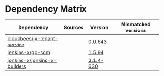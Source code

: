 # Dependency Matrix

Dependency | Sources | Version | Mismatched versions
---------- | ------- | ------- | -------------------
[cloudbees/jx-tenant-service](https://github.com/cloudbees/jx-tenant-service) |  | [0.0.643](https://github.com/cloudbees/jx-tenant-service/releases/tag/v0.0.643) | 
[jenkins-x/go-scm](https://github.com/jenkins-x/go-scm) |  | [1.5.94]() | 
[jenkins-x/jenkins-x-builders](https://github.com/jenkins-x/jenkins-x-builders) |  | [2.1.4-630]() | 

